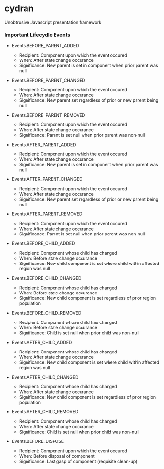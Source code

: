 # cydran
Unobtrusive Javascript presentation framework

### Important Lifecydle Events
+ Events.BEFORE_PARENT_ADDED
  * Recipient: Component upon which the event occured
  * When: After state change occurance
  * Significance: New parent is set in component when prior parent was null
+ Events.BEFORE_PARENT_CHANGED
  * Recipient: Component upon which the event occured
  * When: After state change occurance
  * Significance: New parent set regardless of prior or new parent being null
+ Events.BEFORE_PARENT_REMOVED
  * Recipient: Component upon which the event occured
  * When: After state change occurance
  * Significance: Parent is set null when prior parent was non-null

+ Events.AFTER_PARENT_ADDED
  * Recipient: Component upon which the event occured
  * When: After state change occurance
  * Significance: New parent is set in component when prior parent was null
+ Events.AFTER_PARENT_CHANGED
  * Recipient: Component upon which the event occured
  * When: After state change occurance
  * Significance: New parent set regardless of prior or new parent being null
+ Events.AFTER_PARENT_REMOVED
  * Recipient: Component upon which the event occured
  * When: After state change occurance
  * Significance: Parent is set null when prior parent was non-null

+ Events.BEFORE_CHILD_ADDED
  * Recipient: Component whose child has changed
  * When: Before state change occurance
  * Significance: New child component is set where child within affected region was null
+ Events.BEFORE_CHILD_CHANGED
  * Recipient: Component whose child has changed
  * When: Before state change occurance
  * Significance: New child component is set regardless of prior region population
+ Events.BEFORE_CHILD_REMOVED
  * Recipient: Component whose child has changed
  * When: Before state change occurance
  * Significance: Child is set null when prior child was non-null

+ Events.AFTER_CHILD_ADDED
  * Recipient: Component whose child has changed
  * When: After state change occurance
  * Significance: New child component is set where child within affected region was null
+ Events.AFTER_CHILD_CHANGED
  * Recipient: Component whose child has changed
  * When: After state change occurance
  * Significance: New child component is set regardless of prior region population
+ Events.AFTER_CHILD_REMOVED
  * Recipient: Component whose child has changed
  * When: After state change occurance
  * Significance: Child is set null when prior child was non-null

+ Events.BEFORE_DISPOSE
  * Recipient: Component upon which the event occured
  * When: Before disposal of component
  * Significance: Last gasp of component (requisite clean-up)

